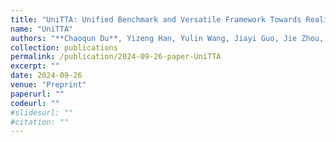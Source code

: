 ```yaml
---
title: "UniTTA: Unified Benchmark and Versatile Framework Towards Realistic Test-Time Adaptation"
name: "UniTTA"
authors: "**Chaoqun Du**, Yizeng Han, Yulin Wang, Jiayi Guo, Jie Zhou, Gao Huang"
collection: publications
permalink: /publication/2024-09-26-paper-UniTTA
excerpt: ""
date: 2024-09-26
venue: "Preprint"
paperurl: ""
codeurl: ""
#slidesurl: ""
#citation: ""
---
```

